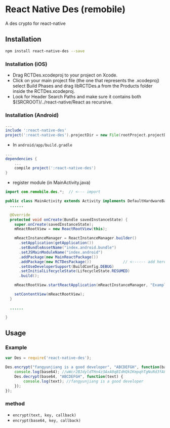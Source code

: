 # React Native Des (remobile)
A des crypto for react-native

## Installation
```sh
npm install react-native-des --save
```
### Installation (iOS)
* Drag RCTDes.xcodeproj to your project on Xcode.
* Click on your main project file (the one that represents the .xcodeproj) select Build Phases and drag libRCTDes.a from the Products folder inside the RCTDes.xcodeproj.
* Look for Header Search Paths and make sure it contains both $(SRCROOT)/../react-native/React as recursive.

### Installation (Android)
```gradle
...
include ':react-native-des'
project(':react-native-des').projectDir = new File(rootProject.projectDir, '../node_modules/react-native-des/android/RCTDes')
```

* In `android/app/build.gradle`

```gradle
...
dependencies {
    ...
    compile project(':react-native-des')
}
```

* register module (in MainActivity.java)

```java
import com.remobile.des.*;  // <--- import

public class MainActivity extends Activity implements DefaultHardwareBackBtnHandler {
  ......

  @Override
  protected void onCreate(Bundle savedInstanceState) {
    super.onCreate(savedInstanceState);
    mReactRootView = new ReactRootView(this);

    mReactInstanceManager = ReactInstanceManager.builder()
      .setApplication(getApplication())
      .setBundleAssetName("index.android.bundle")
      .setJSMainModuleName("index.android")
      .addPackage(new MainReactPackage())
      .addPackage(new RCTDesPackage())              // <------ add here
      .setUseDeveloperSupport(BuildConfig.DEBUG)
      .setInitialLifecycleState(LifecycleState.RESUMED)
      .build();

    mReactRootView.startReactApplication(mReactInstanceManager, "ExampleRN", null);

    setContentView(mReactRootView);
  }

  ......

}
```

## Usage

### Example
```js
var Des = require('react-native-des');

Des.encrypt("fangyunjiang is a good developer", "ABCDEFGH", function(base64) {
    console.log(base64); //wWcr2BJdyldTHn4z3AxA0qBIdHQkIKmpqhTgNuRd3fAFXzvIO5347g==
    Des.decrypt(base64, "ABCDEFGH", function(text) {
        console.log(text); //fangyunjiang is a good developer
    });
});
```

### method
- `encrypt(text, key, callback)`
- `encrypt(base64, key, callback)`

